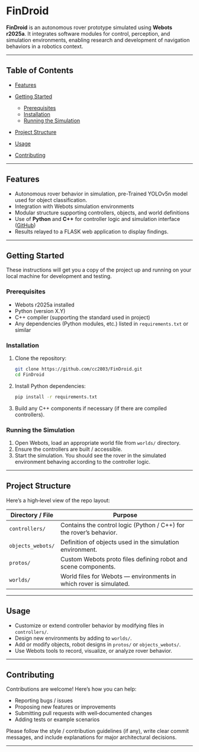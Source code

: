 
# FinDroid

**FinDroid** is an autonomous rover prototype simulated using **Webots r2025a**. It integrates software modules for control, perception, and simulation environments, enabling research and development of navigation behaviors in a robotics context. 

---

## Table of Contents

* [Features](#features)
* [Getting Started](#getting-started)

  * [Prerequisites](#prerequisites)
  * [Installation](#installation)
  * [Running the Simulation](#running-the-simulation)
* [Project Structure](#project-structure)
* [Usage](#usage)
* [Contributing](#contributing)

---

## Features

* Autonomous rover behavior in simulation, pre-Trained YOLOv5n model used for object classification.
* Integration with Webots simulation environments
* Modular structure supporting controllers, objects, and world definitions
* Use of **Python** and **C++** for controller logic and simulation interface ([GitHub][1])
* Results relayed to a FLASK web application to display findings.

---

## Getting Started

These instructions will get you a copy of the project up and running on your local machine for development and testing.

### Prerequisites

* Webots r2025a installed
* Python (version X.Y)
* C++ compiler (supporting the standard used in project)
* Any dependencies (Python modules, etc.) listed in `requirements.txt` or similar

### Installation

1. Clone the repository:

   ```bash
   git clone https://github.com/cc2803/FinDroid.git
   cd FinDroid
   ```

2. Install Python dependencies:

   ```bash
   pip install -r requirements.txt
   ```

3. Build any C++ components if necessary (if there are compiled controllers).

### Running the Simulation

1. Open Webots, load an appropriate world file from `worlds/` directory.
2. Ensure the controllers are built / accessible.
3. Start the simulation. You should see the rover in the simulated environment behaving according to the controller logic.

---

## Project Structure

Here’s a high‑level view of the repo layout:

| Directory / File  | Purpose                                                             |
| ----------------- | ------------------------------------------------------------------- |
| `controllers/`    | Contains the control logic (Python / C++) for the rover’s behavior. |
| `objects_webots/` | Definition of objects used in the simulation environment.           |
| `protos/`         | Custom Webots proto files defining robot and scene components.      |
| `worlds/`         | World files for Webots — environments in which rover is simulated.  |

---

## Usage

* Customize or extend controller behavior by modifying files in `controllers/`.
* Design new environments by adding to `worlds/`.
* Add or modify objects, robot designs in `protos/` or `objects_webots/`.
* Use Webots tools to record, visualize, or analyze rover behavior.

---

## Contributing

Contributions are welcome! Here’s how you can help:

* Reporting bugs / issues
* Proposing new features or improvements
* Submitting pull requests with well‑documented changes
* Adding tests or example scenarios

Please follow the style / contribution guidelines (if any), write clear commit messages, and include explanations for major architectural decisions.

---

[1]: https://github.com/cc2803/FinDroid "GitHub - cc2803/FinDroid: An autonomous rover prototype simulated on WeBots r2025a software."
